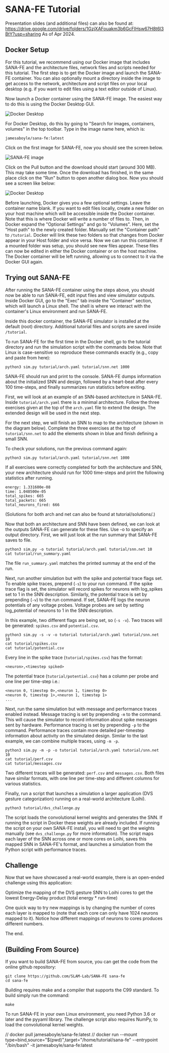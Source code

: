# SANA-FE Tutorial #

Presentation slides (and additional files) can also be found at:
https://drive.google.com/drive/folders/1GzjXAFouakm3b6GcFIHsw67H8t6l3BtY?usp=sharing
As of Apr 2024.

## Docker Setup ##

For this tutorial, we recommend using our Docker image that includes SANA-FE
and the architecture files, network files and scripts needed for this tutorial.
The first step is to get the Docker image and launch the SANA-FE container. You
can also optionally mount a directory inside the image to get access to the
network, architecture and script files on your local desktop (e.g. if you want
to edit files using a text editor outside of Linux).

Now launch a Docker container using the SANA-FE image. The easiest way to do
this is using the Docker Desktop GUI.

![Docker Desktop](https://github.com/SLAM-Lab/SANA-FE/blob/main/tutorial/docker_1.png)

For Docker Desktop, do this by going to "Search for images, containers, volumes"
in the top toolbar. Type in the image name here, which is:

    jamesaboyle/sana-fe:latest


Click on the first image for SANA-FE, now you should see the screen below.

![SANA-FE image](https://github.com/SLAM-Lab/SANA-FE/blob/main/tutorial/docker_2.png)


Click on the Pull button and the download should start (around 300 MB). This may
take some time. Once the download has finished, in the same place click on the
"Run" button to open another dialog box. Now you should see a screen like below:

![Docker Desktop](https://github.com/SLAM-Lab/SANA-FE/blob/main/tutorial/docker_3.png)

Before launching, Docker gives you a few optional settings. Leave the container
name blank. If you want to edit files locally, create a new folder on your host machine
which will be accessible inside the Docker container. Note that this is where
Docker will write a number of files to. Then, in Docker expand the
"Optional Settings" and go to "Volumes". Here, set the "Host path" to the newly
created folder. Manually set the "Container path" to `/tutorial`. Docker will
link these two folders so that changes from Docker appear in your Host folder
and vice versa. Now we can run this container. If a mounted folder was setup,
you should see new files appear. These files can now be edited in either the Docker
container or on the host machine. The Docker container will be left running,
allowing us to connect to it via the Docker GUI again.

## Trying out SANA-FE ##

After running the SANA-FE container using the steps above, you should now be able
to run SANA-FE, edit input files and view simulator outputs. Inside Docker GUI,
go to the "Exec" tab inside the "Container" section, which will launch a Linux
shell. The shell is where we interact with the container's Linux environment and
run SANA-FE.

Inside this docker container, the SANA-FE simulator is installed at the default
(root) directory. Additional tutorial files and scripts are saved inside
`/tutorial`.

To run SANA-FE for the first time in the Docker shell, go to the tutorial
directory and run the simulation script with the commands below. Note that
Linux is case-sensitive so reproduce these commands exactly (e.g., copy and
paste from here):

    python3 sim.py tutorial/arch.yaml tutorial/snn.net 1000

SANA-FE should run and print to the console. SANA-FE dumps information about the
initialized SNN and design, followed by a heart-beat after
every 100 time-steps, and finally summarizes run statistics before exiting.

First, we will look at an example of an SNN-based architecture in SANA-FE.
Inside `tutorial/arch.yaml` there is a minimal architecture. Follow the
three exercises given at the top of the `arch.yaml` file to extend the design.
The extended design will be used in the next step.

For the next step, we will finish an SNN to map to the architecture (shown in
the diagram below). Complete the three exercises at the top of
`tutorial/snn.net` to add the elements shown in blue and finish defining a
small SNN.

To check your solutions, run the previous command again:

    python3 sim.py tutorial/arch.yaml tutorial/snn.net 1000

If all exercises were correctly completed for both the architecture and SNN,
your new architecture should run for 1000 time-steps and print the following
statistics after running.

    energy: 1.331600e-08
    time: 1.048500e-05
    total_spikes: 665
    total_packets: 665
    total_neurons_fired: 666

(Solutions for both arch and net can also be found at tutorial/solutions/.)

Now that both an architecture and SNN have been defined, we can look at the
outputs SANA-FE can generate for these files. Use -o to specify an output
directory. First, we will just look at the run summary that SANA-FE saves
to file.

    python3 sim.py -o tutorial tutorial/arch.yaml tutorial/snn.net 10
    cat tutorial/run_summary.yaml

The file `run_summary.yaml` matches the printed summay at the end of the run.

Next, run another simulation but with the spike and potential trace flags set.
To enable spike traces, prepend (`-s`) to your run command. If the spike trace
flag is set, the simulator will record spikes for neurons with log_spikes set
to 1 in the SNN description. Similarly, the potential trace is set by
prepending (`-v`) to the run command. If set, SANA-FE logs the neuron potentials
of any voltage probes. Voltage probes are set by setting log_potential of
neurons to 1 in the SNN description.

In this example, two different flags are being set, so (`-s -v`).
Two traces will be generated: `spikes.csv` and `potential.csv`.

    python3 sim.py -s -v -o tutorial tutorial/arch.yaml tutorial/snn.net 10
    cat tutorial/spikes.csv
    cat tutorial/potential.csv

Every line in the spike trace (`tutorial/spikes.csv`) has the format:

    <neuron>,<timestep spiked>

The potential trace (`tutorial/potential.csv`) has a column per probe and
one line per time-step i.e.:

    <neuron 0, timestep 0>,<neuron 1, timestep 0>
    <neuron 0, timestep 1>,<neuron 1, timestep 1>
    ...

Next, run the same simulation but with message and performance traces
enabled instead. Message tracing is set by prepending `-m` to the command.
This will cause the simulator to record information about spike messages sent
by hardware. Performance tracing is set by prepending `-p` to the command.
Performance traces contain more detailed per-timestep information about
activity on the simulated design. Similar to the last example, we can combine
multiple traces, using `-m -p`.

    python3 sim.py -m -p -o tutorial tutorial/arch.yaml tutorial/snn.net 10
    cat tutorial/perf.csv
    cat tutorial/messages.csv

Two different traces will be generated: `perf.csv` and `messages.csv`.
Both files have similar formats, with one line per time-step and different
columns for various statistics.

Finally, run a script that launches a simulation a larger application
(DVS gesture categorization) running on a real-world architecture (Loihi).

    python3 tutorial/dvs_challenge.py

The script loads the convolutional kernel weights and generates the SNN.
If running the script in Docker these weights are already included. If running
the script on your own SANA-FE install, you will need to get the weights
manually (see ```dvs_challenge.py``` for more information).
The script maps each layer of the SNN across one or more cores on Loihi,
saves this mapped SNN in SANA-FE's format, and launches a simulation
from the Python script with performance traces.

## Challenge ##

Now that we have showcased a real-world example, there is an open-ended
challenge using this application:

Optimize the mapping of the DVS gesture SNN to Loihi cores to get the lowest
Energy-Delay product (total energy * run-time)

One quick way to try new mappings is by changing the number of cores each layer
is mapped to (note that each core can only have 1024 neurons mapped to it).
Notice how different mappings of neurons to cores produces different numbers.

The end.

## (Building From Source) ##

If you want to build SANA-FE from source, you can get the code from the online
github repository:

    git clone https://github.com/SLAM-Lab/SANA-FE sana-fe
    cd sana-fe

Building requires make and a compiler that supports the C99 standard. To build
simply run the command:

    make

To run SANA-FE in your own Linux environment, you need Python 3.6 or later and
the pyyaml library. The challenge script also requires NumPy, to load the
convolutional kernel weights.

// docker pull jamesaboyle/sana-fe:latest
// docker run --mount type=bind,source="$(pwd)",target="/home/tutorial/sana-fe" --entrypoint "/bin/bash" -it jamesaboyle/sana-fe:latest